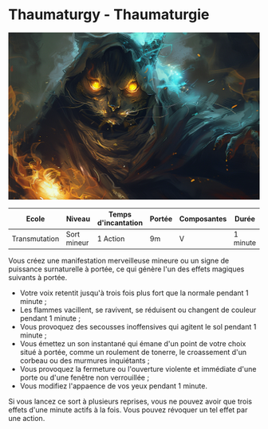 # Thaumaturgy - Thaumaturgie
![Thaumaturgy](../../../_images/thaumaturgy.png)

|Ecole|Niveau|Temps d'incantation|Portée|Composantes|Durée|
|-|-|-|-|-|-|
|Transmutation|Sort mineur|1 Action|9m|V|1 minute|

Vous créez une manifestation merveilleuse mineure ou un signe de puissance surnaturelle à portée, ce qui génère l'un des effets magiques suivants à portée.

* Votre voix retentit jusqu'à trois fois plus fort que la normale pendant 1 minute ;
* Les flammes vacillent, se ravivent, se réduisent ou changent de couleur pendant 1 minute ;
* Vous provoquez des secousses inoffensives qui agitent le sol pendant 1 minute ;
* Vous émettez un son instantané qui émane d'un point de votre choix situé à portée, comme un roulement de tonerre, le croassement d'un corbeau ou des murmures inquiétants ;
* Vous provoquez la fermeture ou l'ouverture violente et immédiate d'une porte ou d'une fenêtre non verrouillée ;
* Vous modifiez l'appaence de vos yeux pendant 1 minute.

Si vous lancez ce sort à plusieurs reprises, vous ne pouvez avoir que trois effets d'une minute actifs à la fois. Vous pouvez révoquer un tel effet par une action.